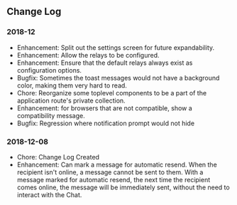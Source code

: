 ## Change Log

### 2018-12

 - Enhancement: Split out the settings screen for future expandability.
 - Enhancement: Allow the relays to be configured.
 - Enhancement: Ensure that the default relays always exist as configuration options.
 - Bugfix: Sometimes the toast messages would not have a background color, making them very hard to read.
 - Chore: Reorganize some toplevel components to be a part of the application route's private collection.
 - Enhancement: for browsers that are not compatible, show a compatibility message.
 - Bugfix: Regression where notification prompt would not hide

### 2018-12-08

 - Chore: Change Log Created
 - Enhancement: Can mark a message for automatic resend. When the recipient isn't online, a message cannot be sent to them. With a message marked for automatic resend, the next time the recipient comes online, the message will be immediately sent, without the need to interact with the Chat.

